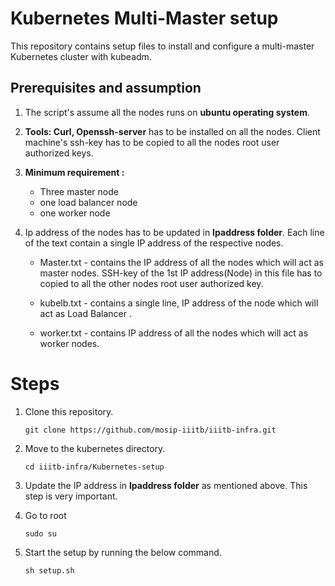 # Kubernetes Multi-Master setup

This repository contains setup files to install and configure a multi-master Kubernetes cluster with kubeadm.

## Prerequisites and assumption

1) The script's assume all the nodes runs on **ubuntu operating system**.

2) **Tools: Curl, Openssh-server** has to be installed on all the nodes. Client machine's ssh-key has to be copied to all the nodes root user authorized keys.

3) **Minimum requirement :**
   * Three master node
   * one load balancer node
   * one worker node
   
4) Ip address of the nodes has to be updated in **Ipaddress folder**. Each line of the text contain a single IP address of the respective nodes.

   * Master.txt - contains the IP address of all the nodes which will act as master nodes. SSH-key of the 1st IP address(Node) in this file has to copied to all the other nodes root user authorized key. 
   
   * kubelb.txt - contains a single line, IP address of the node which will act as Load Balancer .
   
   * worker.txt - contains IP address of all the nodes which will act as worker nodes.

# Steps

1) Clone this repository.

   ```
   git clone https://github.com/mosip-iiitb/iiitb-infra.git
   ```
   
2) Move to the kubernetes directory.

   ```
   cd iiitb-infra/Kubernetes-setup
   ```
   
3) Update the IP address in **Ipaddress folder** as mentioned above. This step is very important.

4) Go to root

   ```
   sudo su
   ```
   
5) Start the setup by running the below command.

   ```
   sh setup.sh
   ```
